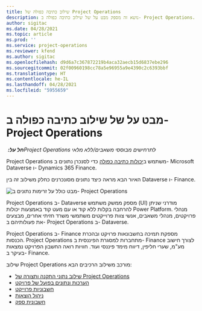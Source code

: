 ```yaml
---
title: שילוב כתיבה כפולה של Project Operations
description: נושא זה מספק מבט על של שילוב כתיבה כפולה ב- Project Operations.
author: sigitac
ms.date: 04/28/2021
ms.topic: article
ms.prod: ''
ms.service: project-operations
ms.reviewer: kfend
ms.author: sigitac
ms.openlocfilehash: d9d6a7c367872219b4aca32aecb15d6837ebe296
ms.sourcegitcommit: 02f00960198cc78a5e96955a9e4390c2c6393bbf
ms.translationtype: HT
ms.contentlocale: he-IL
ms.lasthandoff: 04/28/2021
ms.locfileid: "5955659"
---
```

# <a name="project-operations-dual-write-integration-overview"></a>מבט על של שילוב כתיבה כפולה ב- Project Operations

_**חל על:** ‏Project Operations לתרחישים מבוססי משאבים/ללא מלאי_

Project Operations משתמש ב[יכולות כתיבה כפולה](/dynamics365/fin-ops-core/dev-itpro/data-entities/dual-write/dual-write-home-page) כדי לסנכרן נתונים ב- Microsoft Dataverse ו- Dynamics 365 Finance.

האיור הבא מראה כיצד נתונים מסונכרנים כחלק משילוב זה בין Dataverse ו- Finance.

![מבט כולל על זרימות נתונים ב- Project Operations](./media/ProjectOperationsFlows.jpg)

Project Operations ב- Dataverse מספק ממשק משתמש (UI) מודרני שניתן להרחבה בקלות ללא קוד או עם מעט קוד באמצעות יכולות Power Platform. מנהלי פרויקטים, מנהלי משאבים, אנשי צוות פרוייקטים משתמשי משרד חזיתי אחרים, מבצעים את פעולותיהם ב- Project Operations ב- Dataverse.

Project Operations ב- Finance מספקת תמיכה בחשבונאות פרויקט ובהכרת הכנסות. Project Operations מתחברות למסגרת הפיננסית ב- Finance לצורך חישוב מע"מ, שערי חליפין, דיווח מימד פיננסי ועוד. חוויות רואה החשבון הפרויקט נמצאות בעיקר ב- Finance.

שילוב Project Operations מורכב משילוב הרכיבים הבא:


- [שילוב נתוני התקנה ותצורה של Project Operations](resource-dual-write-setup-integration.md) 
- [הערכות ונתונים בפועל של פרויקט](resource-dual-write-estimates-actuals.md)
- [חשבוניות פרוייקט](resource-dual-write-project-invoice.md)
- [ניהול הוצאות](resource-dual-write-expense.md)
- [חשבונית ספק](resource-dual-write-vendor-invoice.md)

